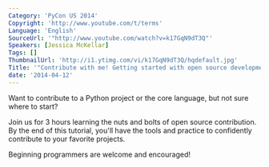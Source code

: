 ```yaml
---
Category: 'PyCon US 2014'
Copyright: 'http://www.youtube.com/t/terms'
Language: 'English'
SourceUrl: '"http://www.youtube.com/watch?v=k17GqN9dT3Q"'
Speakers: [Jessica McKellar]
Tags: []
ThumbnailUrl: 'http://i1.ytimg.com/vi/k17GqN9dT3Q/hqdefault.jpg'
Title: '"Contribute with me! Getting started with open source development"'
date: '2014-04-12'
---
```

Want to contribute to a Python project or the core language, but not sure where to start?
 
 Join us for 3 hours learning the nuts and bolts of open source contribution. By the end of this tutorial, you'll have the tools and practice to confidently contribute to your favorite projects.
 
 Beginning programmers are welcome and encouraged!